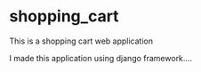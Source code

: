 # shopping_cart
This is a shopping cart web application


I made this application using django framework....
